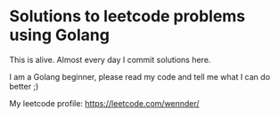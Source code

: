 # Solutions to leetcode problems using Golang

This is alive. Almost every day I commit solutions here.

I am a Golang beginner, please read my code and tell me what I can do better ;)

My leetcode profile: https://leetcode.com/wennder/